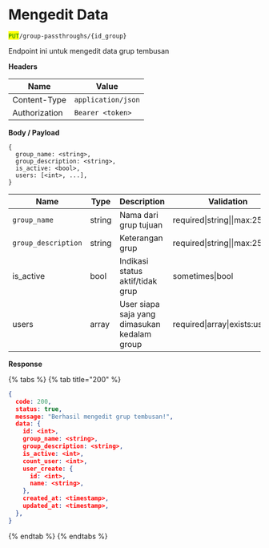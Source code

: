 # Mengedit Data

<mark style="color:green;">`PUT`</mark>`/group-passthroughs/{id_group}`

Endpoint ini untuk mengedit data grup tembusan

**Headers**

| Name          | Value              |
| ------------- | ------------------ |
| Content-Type  | `application/json` |
| Authorization | `Bearer <token>`   |

**Body / Payload**

```
{
  group_name: <string>,
  group_description: <string>,
  is_active: <bool>,
  users: [<int>, ...],
}
```

| Name                | Type   | Description                                  | Validation                       |
| ------------------- | ------ | -------------------------------------------- | -------------------------------- |
| `group_name`        | string | Nama dari grup tujuan                        | required\|string\|\|max:255      |
| `group_description` | string | Keterangan grup                              | required\|string\|\|max:255      |
| is\_active          | bool   | Indikasi status aktif/tidak grup             | sometimes\|bool                  |
| users               | array  | User siapa saja yang dimasukan kedalam group | required\|array\|exists:users.id |

**Response**

{% tabs %}
{% tab title="200" %}
```json
{
  code: 200,
  status: true,
  message: "Berhasil mengedit grup tembusan!",
  data: {
    id: <int>,
    group_name: <string>,
    group_description: <string>,
    is_active: <int>,
    count_user: <int>,
    user_create: {
      id: <int>,
      name: <string>,
    },
    created_at: <timestamp>,
    updated_at: <timestamp>,
  },
}
```
{% endtab %}
{% endtabs %}
